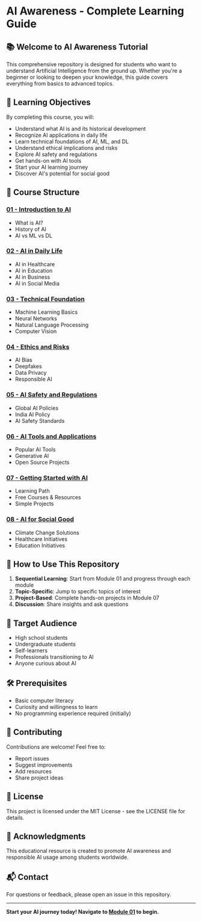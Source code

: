 # AI Awareness - Complete Learning Guide

## 📚 Welcome to AI Awareness Tutorial

This comprehensive repository is designed for students who want to understand Artificial Intelligence from the ground up. Whether you're a beginner or looking to deepen your knowledge, this guide covers everything from basics to advanced topics.

## 🎯 Learning Objectives

By completing this course, you will:
- Understand what AI is and its historical development
- Recognize AI applications in daily life
- Learn technical foundations of AI, ML, and DL
- Understand ethical implications and risks
- Explore AI safety and regulations
- Get hands-on with AI tools
- Start your AI learning journey
- Discover AI's potential for social good

## 📖 Course Structure

### [01 - Introduction to AI](./01_Introduction_to_AI/)
- What is AI?
- History of AI
- AI vs ML vs DL

### [02 - AI in Daily Life](./02_AI_in_Daily_Life/)
- AI in Healthcare
- AI in Education
- AI in Business
- AI in Social Media

### [03 - Technical Foundation](./03_Technical_Foundation/)
- Machine Learning Basics
- Neural Networks
- Natural Language Processing
- Computer Vision

### [04 - Ethics and Risks](./04_Ethics_and_Risks/)
- AI Bias
- Deepfakes
- Data Privacy
- Responsible AI

### [05 - AI Safety and Regulations](./05_AI_Safety_and_Regulations/)
- Global AI Policies
- India AI Policy
- AI Safety Standards

### [06 - AI Tools and Applications](./06_AI_Tools_and_Applications/)
- Popular AI Tools
- Generative AI
- Open Source Projects

### [07 - Getting Started with AI](./07_Getting_Started_with_AI/)
- Learning Path
- Free Courses & Resources
- Simple Projects

### [08 - AI for Social Good](./08_AI_for_Social_Good/)
- Climate Change Solutions
- Healthcare Initiatives
- Education Initiatives

## 🚀 How to Use This Repository

1. **Sequential Learning**: Start from Module 01 and progress through each module
2. **Topic-Specific**: Jump to specific topics of interest
3. **Project-Based**: Complete hands-on projects in Module 07
4. **Discussion**: Share insights and ask questions

## 👥 Target Audience

- High school students
- Undergraduate students
- Self-learners
- Professionals transitioning to AI
- Anyone curious about AI

## 🛠️ Prerequisites

- Basic computer literacy
- Curiosity and willingness to learn
- No programming experience required (initially)

## 📝 Contributing

Contributions are welcome! Feel free to:
- Report issues
- Suggest improvements
- Add resources
- Share project ideas

## 📄 License

This project is licensed under the MIT License - see the LICENSE file for details.

## 🤝 Acknowledgments

This educational resource is created to promote AI awareness and responsible AI usage among students worldwide.

## 📬 Contact

For questions or feedback, please open an issue in this repository.

---

**Start your AI journey today! Navigate to [Module 01](./01_Introduction_to_AI/) to begin.**
